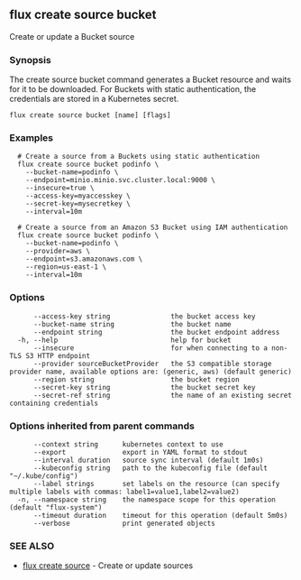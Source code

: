 ## flux create source bucket

Create or update a Bucket source

### Synopsis


The create source bucket command generates a Bucket resource and waits for it to be downloaded.
For Buckets with static authentication, the credentials are stored in a Kubernetes secret.

```
flux create source bucket [name] [flags]
```

### Examples

```
  # Create a source from a Buckets using static authentication
  flux create source bucket podinfo \
	--bucket-name=podinfo \
    --endpoint=minio.minio.svc.cluster.local:9000 \
	--insecure=true \
	--access-key=myaccesskey \
	--secret-key=mysecretkey \
    --interval=10m

  # Create a source from an Amazon S3 Bucket using IAM authentication
  flux create source bucket podinfo \
	--bucket-name=podinfo \
	--provider=aws \
    --endpoint=s3.amazonaws.com \
	--region=us-east-1 \
    --interval=10m

```

### Options

```
      --access-key string               the bucket access key
      --bucket-name string              the bucket name
      --endpoint string                 the bucket endpoint address
  -h, --help                            help for bucket
      --insecure                        for when connecting to a non-TLS S3 HTTP endpoint
      --provider sourceBucketProvider   the S3 compatible storage provider name, available options are: (generic, aws) (default generic)
      --region string                   the bucket region
      --secret-key string               the bucket secret key
      --secret-ref string               the name of an existing secret containing credentials
```

### Options inherited from parent commands

```
      --context string      kubernetes context to use
      --export              export in YAML format to stdout
      --interval duration   source sync interval (default 1m0s)
      --kubeconfig string   path to the kubeconfig file (default "~/.kube/config")
      --label strings       set labels on the resource (can specify multiple labels with commas: label1=value1,label2=value2)
  -n, --namespace string    the namespace scope for this operation (default "flux-system")
      --timeout duration    timeout for this operation (default 5m0s)
      --verbose             print generated objects
```

### SEE ALSO

* [flux create source](flux_create_source.md)	 - Create or update sources

